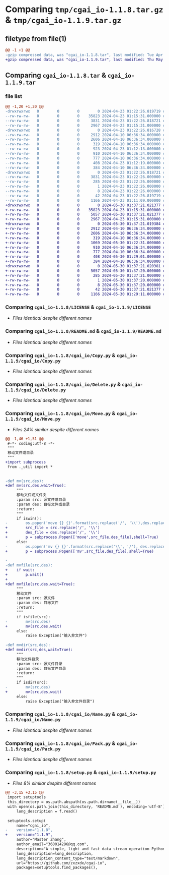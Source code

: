 # Comparing `tmp/cgai_io-1.1.8.tar.gz` & `tmp/cgai_io-1.1.9.tar.gz`

## filetype from file(1)

```diff
@@ -1 +1 @@
-gzip compressed data, was "cgai_io-1.1.8.tar", last modified: Tue Apr 23 01:22:26 2024, max compression
+gzip compressed data, was "cgai_io-1.1.9.tar", last modified: Thu May 30 01:37:21 2024, max compression
```

## Comparing `cgai_io-1.1.8.tar` & `cgai_io-1.1.9.tar`

### file list

```diff
@@ -1,20 +1,20 @@
-drwxrwxrwx   0        0        0        0 2024-04-23 01:22:26.819719 cgai_io-1.1.8/
--rw-rw-rw-   0        0        0    35823 2024-04-23 01:15:31.000000 cgai_io-1.1.8/LICENSE
--rw-rw-rw-   0        0        0     3831 2024-04-23 01:22:26.818721 cgai_io-1.1.8/PKG-INFO
--rw-rw-rw-   0        0        0     2967 2024-04-23 01:15:31.000000 cgai_io-1.1.8/README.md
-drwxrwxrwx   0        0        0        0 2024-04-23 01:22:26.816728 cgai_io-1.1.8/cgai_io/
--rw-rw-rw-   0        0        0     2912 2024-04-10 06:36:34.000000 cgai_io-1.1.8/cgai_io/Copy.py
--rw-rw-rw-   0        0        0     2606 2024-04-10 06:36:34.000000 cgai_io-1.1.8/cgai_io/Delete.py
--rw-rw-rw-   0        0        0      319 2024-04-10 06:36:34.000000 cgai_io-1.1.8/cgai_io/Info.py
--rw-rw-rw-   0        0        0      923 2024-04-23 01:12:13.000000 cgai_io-1.1.8/cgai_io/Move.py
--rw-rw-rw-   0        0        0      910 2024-04-10 06:36:34.000000 cgai_io-1.1.8/cgai_io/Name.py
--rw-rw-rw-   0        0        0      777 2024-04-10 06:36:34.000000 cgai_io-1.1.8/cgai_io/Pack.py
--rw-rw-rw-   0        0        0      408 2024-04-23 01:12:19.000000 cgai_io-1.1.8/cgai_io/__init__.py
--rw-rw-rw-   0        0        0      384 2024-04-10 06:36:34.000000 cgai_io-1.1.8/cgai_io/_util.py
-drwxrwxrwx   0        0        0        0 2024-04-23 01:22:26.818721 cgai_io-1.1.8/cgai_io.egg-info/
--rw-rw-rw-   0        0        0     3831 2024-04-23 01:22:26.000000 cgai_io-1.1.8/cgai_io.egg-info/PKG-INFO
--rw-rw-rw-   0        0        0      285 2024-04-23 01:22:26.000000 cgai_io-1.1.8/cgai_io.egg-info/SOURCES.txt
--rw-rw-rw-   0        0        0        1 2024-04-23 01:22:26.000000 cgai_io-1.1.8/cgai_io.egg-info/dependency_links.txt
--rw-rw-rw-   0        0        0        8 2024-04-23 01:22:26.000000 cgai_io-1.1.8/cgai_io.egg-info/top_level.txt
--rw-rw-rw-   0        0        0       42 2024-04-23 01:22:26.819719 cgai_io-1.1.8/setup.cfg
--rw-rw-rw-   0        0        0     1166 2024-04-23 01:11:09.000000 cgai_io-1.1.8/setup.py
+drwxrwxrwx   0        0        0        0 2024-05-30 01:37:21.021377 cgai_io-1.1.9/
+-rw-rw-rw-   0        0        0    35823 2024-04-23 01:15:31.000000 cgai_io-1.1.9/LICENSE
+-rw-rw-rw-   0        0        0     5057 2024-05-30 01:37:21.021377 cgai_io-1.1.9/PKG-INFO
+-rw-rw-rw-   0        0        0     2967 2024-04-23 01:15:31.000000 cgai_io-1.1.9/README.md
+drwxrwxrwx   0        0        0        0 2024-05-30 01:37:21.019384 cgai_io-1.1.9/cgai_io/
+-rw-rw-rw-   0        0        0     2912 2024-04-10 06:36:34.000000 cgai_io-1.1.9/cgai_io/Copy.py
+-rw-rw-rw-   0        0        0     2606 2024-04-10 06:36:34.000000 cgai_io-1.1.9/cgai_io/Delete.py
+-rw-rw-rw-   0        0        0      319 2024-04-10 06:36:34.000000 cgai_io-1.1.9/cgai_io/Info.py
+-rw-rw-rw-   0        0        0     1069 2024-05-30 01:22:31.000000 cgai_io-1.1.9/cgai_io/Move.py
+-rw-rw-rw-   0        0        0      910 2024-04-10 06:36:34.000000 cgai_io-1.1.9/cgai_io/Name.py
+-rw-rw-rw-   0        0        0      777 2024-04-10 06:36:34.000000 cgai_io-1.1.9/cgai_io/Pack.py
+-rw-rw-rw-   0        0        0      408 2024-05-30 01:29:01.000000 cgai_io-1.1.9/cgai_io/__init__.py
+-rw-rw-rw-   0        0        0      384 2024-04-10 06:36:34.000000 cgai_io-1.1.9/cgai_io/_util.py
+drwxrwxrwx   0        0        0        0 2024-05-30 01:37:21.020381 cgai_io-1.1.9/cgai_io.egg-info/
+-rw-rw-rw-   0        0        0     5057 2024-05-30 01:37:20.000000 cgai_io-1.1.9/cgai_io.egg-info/PKG-INFO
+-rw-rw-rw-   0        0        0      285 2024-05-30 01:37:21.000000 cgai_io-1.1.9/cgai_io.egg-info/SOURCES.txt
+-rw-rw-rw-   0        0        0        1 2024-05-30 01:37:20.000000 cgai_io-1.1.9/cgai_io.egg-info/dependency_links.txt
+-rw-rw-rw-   0        0        0        8 2024-05-30 01:37:20.000000 cgai_io-1.1.9/cgai_io.egg-info/top_level.txt
+-rw-rw-rw-   0        0        0       42 2024-05-30 01:37:21.021377 cgai_io-1.1.9/setup.cfg
+-rw-rw-rw-   0        0        0     1166 2024-05-30 01:29:11.000000 cgai_io-1.1.9/setup.py
```

### Comparing `cgai_io-1.1.8/LICENSE` & `cgai_io-1.1.9/LICENSE`

 * *Files identical despite different names*

### Comparing `cgai_io-1.1.8/README.md` & `cgai_io-1.1.9/README.md`

 * *Files identical despite different names*

### Comparing `cgai_io-1.1.8/cgai_io/Copy.py` & `cgai_io-1.1.9/cgai_io/Copy.py`

 * *Files identical despite different names*

### Comparing `cgai_io-1.1.8/cgai_io/Delete.py` & `cgai_io-1.1.9/cgai_io/Delete.py`

 * *Files identical despite different names*

### Comparing `cgai_io-1.1.8/cgai_io/Move.py` & `cgai_io-1.1.9/cgai_io/Move.py`

 * *Files 24% similar despite different names*

```diff
@@ -1,46 +1,51 @@
 #-*- coding:utf-8 -*-
 """
 移动文件或目录
 """
+import subprocess
 from ._util import *
 
 
-def mv(src,des):
+def mv(src,des,wait=True):
     """
     移动文件或文件夹
     :param src: 源文件或目录
     :param des: 目标文件或目录
     :return:
     """
     if iswin():
-        os.popen('move {} {}'.format(src.replace('/', '\\'),des.replace('/', '\\')))
+        src_file = src.replace('/', '\\')
+        des_file = des.replace('/', '\\')
+        p = subprocess.Popen(['move',src_file,des_file],shell=True)
     else:
-        os.popen('mv {} {}'.format(src.replace('\\', '/'), des.replace('\\', '/')))
+        p = subprocess.Popen(['mv',src_file,des_file],shell=True)
 
-
-def mvfile(src,des):
+    if wait:
+        p.wait()
+    
+def mvfile(src,des,wait=True):
     """
     移动文件
     :param src: 源文件
     :param des: 目标文件
     :return: 
     """
     if isfile(src):
-        mv(src,des)
+        mv(src,des,wait)
     else:
         raise Exception("输入非文件")
 
-def mvdir(src,des):
+def mvdir(src,des,wait=True):
     """
     移动文件目录
     :param src: 源文件目录
     :param des: 目标文件目录
     :return:
     """
     if isdir(src):
-        mv(src,des)
+        mv(src,des,wait)
     else:
         raise Exception("输入非文件目录")
```

### Comparing `cgai_io-1.1.8/cgai_io/Name.py` & `cgai_io-1.1.9/cgai_io/Name.py`

 * *Files identical despite different names*

### Comparing `cgai_io-1.1.8/cgai_io/Pack.py` & `cgai_io-1.1.9/cgai_io/Pack.py`

 * *Files identical despite different names*

### Comparing `cgai_io-1.1.8/setup.py` & `cgai_io-1.1.9/setup.py`

 * *Files 8% similar despite different names*

```diff
@@ -3,15 +3,15 @@
 import setuptools
 this_directory = os.path.abspath(os.path.dirname(__file__))
 with open(os.path.join(this_directory, 'README.md'), encoding='utf-8') as f:
     long_description = f.read()
 
 setuptools.setup(
     name="cgai_io",
-    version="1.1.8",
+    version="1.1.9",
     author="Master Zhang",
     author_email="360014296@qq.com",
     description="A simple, light and fast data stream operation Python Library.",
     long_description=long_description,
     long_description_content_type="text/markdown",
     url="https://github.com/zxzxde/cgai-io",
     packages=setuptools.find_packages(),
```

